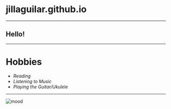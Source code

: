 # jillaguilar.github.io
---
## Hello!
---
# **Hobbies**
- *Reading*
- *Listening to Music*
- *Playing the Guitar/Ukulele*
---
![mood](https://i.pinimg.com/564x/39/e9/d4/39e9d4cc89b4a155ffe478ca968b75d3.jpg)
